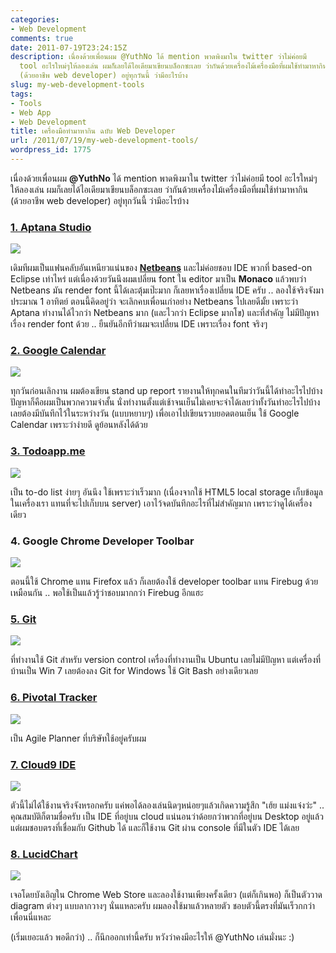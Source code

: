 ```yaml
---
categories:
- Web Development
comments: true
date: 2011-07-19T23:24:15Z
description: เนื่องด้วยเพื่อนผม @YuthNo ได้ mention พาดพิงมาใน twitter ว่าไม่ค่อยมี
  tool อะไรใหม่ๆให้ลองเล่น ผมก็เลยได้ไอเดียมาเขียนบล็อกซะเลย ว่ากันด้วยเครื่องไม้เครื่องมือที่ผมใช้ทำมาหากิน
  (ด้วยอาชีพ web developer) อยู่ทุกวันนี้ ว่ามีอะไรบ้าง
slug: my-web-development-tools
tags:
- Tools
- Web App
- Web Development
title: เครื่องมือทำมาหากิน ฉบับ Web Developer
url: /2011/07/19/my-web-development-tools/
wordpress_id: 1775
---
```


เนื่องด้วยเพื่อนผม **@YuthNo** ได้ mention พาดพิงมาใน twitter ว่าไม่ค่อยมี tool อะไรใหม่ๆให้ลองเล่น ผมก็เลยได้ไอเดียมาเขียนบล็อกซะเลย ว่ากันด้วยเครื่องไม้เครื่องมือที่ผมใช้ทำมาหากิน (ด้วยอาชีพ web developer) อยู่ทุกวันนี้ ว่ามีอะไรบ้าง


### [1. Aptana Studio](http://www.aptana.com/)


[![](http://files.armno.in.th/uploads/2011/07/aptana.jpg)](http://files.armno.in.th/uploads/2011/07/aptana.jpg)

เดิมทีผมเป็นแฟนคลับอันเหนียวแน่นของ **[Netbeans](http://armno.in.th/2010/07/10/%e0%b9%81%e0%b8%99%e0%b8%b0%e0%b8%99%e0%b8%b3-netbeans-ide-%e0%b8%aa%e0%b8%b3%e0%b8%ab%e0%b8%a3%e0%b8%b1%e0%b8%9a%e0%b9%80%e0%b8%82%e0%b8%b5%e0%b8%a2%e0%b8%99%e0%b9%82%e0%b8%84%e0%b9%89%e0%b8%94-php/)** และไม่ค่อยชอบ IDE พวกที่ based-on Eclipse เท่าไหร่ แต่เนื่องด้วยวันนึงผมเปลี่ยน font ใน editor มาเป็น **Monaco** แล้วพบว่า Netbeans มัน render font นี้ได้เละตุ้มเป๊ะมาก ก็เลยหาเรื่องเปลี่ยน IDE ครับ .. ลองใช้จริงจังมาประมาณ 1 อาทิตย์ ตอนนี้คิดอยู่ว่า จะเลิกคบเพื่อนเก่าอย่าง Netbeans ไปเลยดีมั้ย เพราะว่า Aptana ทำงานได้ไวกว่า Netbeans มาก (และไวกว่า Eclipse มากโข) และที่สำคัญ ไม่มีปัญหาเรื่อง render font ด้วย .. ยืนยันอีกทีว่าผมจะเปลี่ยน IDE เพราะเรื่อง font จริงๆ


### [2. Google Calendar](http://calendar.google.com)


[![](http://files.armno.in.th/uploads/2011/07/gg_calendar.jpg)](http://files.armno.in.th/uploads/2011/07/gg_calendar.jpg)

ทุกวันก่อนเลิกงาน ผมต้องเขียน stand up report รายงานให้ทุกคนในทีมว่าวันนี้ได้ทำอะไรไปบ้าง ปัญหาก็คือผมเป็นพวกความจำสั้น นั่งทำงานตั้งแต่เช้าจนเย็นไม่เคยจะจำได้เลยว่าทั้งวันทำอะไรไปบ้าง เลยต้องมีบันทึกไว้ในระหว่างวัน (แบบหยาบๆ) เพื่อเอาไปเขียนรวบยอดตอนเย็น ใช้ Google Calendar เพราะว่าง่ายดี ดูย้อนหลังได้ด้วย


### [3. Todoapp.me](http://todoapp.me)


[![](http://files.armno.in.th/uploads/2011/07/todoapp.jpg)](http://files.armno.in.th/uploads/2011/07/todoapp.jpg)

เป็น to-do list ง่ายๆ อันนึง ใช้เพราะว่าเร็วมาก (เนื่องจากใช้ HTML5 local storage เก็บข้อมูลในเครื่องเรา แทนที่จะไปเก็บบน server) เอาไว้จดบันทึกอะไรที่ไม่สำคัญมาก เพราะว่าดูได้เครื่องเดียว


### 4. Google Chrome Developer Toolbar


[![](http://files.armno.in.th/uploads/2011/07/webdeveloper.jpg)](http://files.armno.in.th/uploads/2011/07/webdeveloper.jpg)

ตอนนี้ใช้ Chrome แทน Firefox แล้ว ก็เลยต้องใช้ developer toolbar แทน Firebug ด้วยเหมือนกัน .. พอใช้เป็นแล้วรู้ว่าชอบมากกว่า Firebug อีกแฮะ


### [5. Git](http://git-scm.com/)


[![](http://files.armno.in.th/uploads/2011/07/git.jpg)](http://files.armno.in.th/uploads/2011/07/git.jpg)

ที่ทำงานใช้ Git สำหรับ version control เครื่องที่ทำงานเป็น Ubuntu เลยไม่มีปัญหา แต่เครื่องที่บ้านเป็น Win 7 เลยต้องลง Git for Windows ใช้ Git Bash อย่างเดียวเลย


### [6. Pivotal Tracker](http://www.pivotaltracker.com/)


[![](http://files.armno.in.th/uploads/2011/07/pivotal_tracker.jpg)](http://files.armno.in.th/uploads/2011/07/pivotal_tracker.jpg)

เป็น Agile Planner ที่บริษัทใช้อยู่ครับผม


### [7. Cloud9 IDE](http://cloud9ide.com/)


[![](http://files.armno.in.th/uploads/2011/07/cloud9_ide.jpg)](http://files.armno.in.th/uploads/2011/07/cloud9_ide.jpg)

ตัวนี้ไม่ได้ใช้งานจริงจังหรอกครับ แค่พอได้ลองเล่นนิดๆหน่อยๆแล้วเกิดความรู้สึก "เฮ้ย แม่งแจ๋งว่ะ" .. คุณสมบัติก็ตามชื่อครับ เป็น IDE ที่อยู่บน cloud แน่นอนว่าด้อยกว่าพวกที่อยู่บน Desktop อยู่แล้ว แต่ผมชอบตรงที่เชื่อมกับ Github ได้ และก็ใช้งาน Git ผ่าน console ที่มีในตัว IDE ได้เลย


### [8. LucidChart](http://www.lucidchart.com)


[![](http://files.armno.in.th/uploads/2011/07/lucid_chart.jpg)](http://files.armno.in.th/uploads/2011/07/lucid_chart.jpg)

เจอโดยบังเอิญใน Chrome Web Store และลองใช้งานเพียงครั้งเดียว (แต่ก็เกินพอ) ก็เป็นตัววาด diagram ต่างๆ แบบลากวางๆ นั่นแหละครับ ผมลองใช้มาแล้วหลายตัว ชอบตัวนี้ตรงที่มันเร็วกกว่าเพื่อนนี่แหละ

(เริ่มเยอะแล้ว พอดีกว่า) .. ก็นึกออกเท่านี้ครับ หวังว่าคงมีอะไรให้ @YuthNo เล่นมั่งนะ :)
